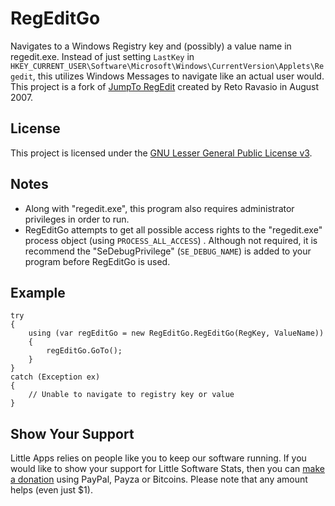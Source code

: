# RegEditGo
Navigates to a Windows Registry key and (possibly) a value name in regedit.exe. Instead of just setting ``LastKey`` in ``HKEY_CURRENT_USER\Software\Microsoft\Windows\CurrentVersion\Applets\Regedit``, this utilizes Windows Messages to navigate like an actual user would. This project is a fork of [JumpTo RegEdit](https://www.codeproject.com/articles/20283/jumpto-regedit) created by Reto Ravasio in August 2007.

## License ##
This project is licensed under the [GNU Lesser General Public License v3](http://www.gnu.org/copyleft/lesser.html).

## Notes ##
 * Along with "regedit.exe", this program also requires administrator privileges in order to run.
 * RegEditGo attempts to get all possible access rights to the "regedit.exe" process object (using ``PROCESS_ALL_ACCESS``) . Although not required, it is recommend the "SeDebugPrivilege" (``SE_DEBUG_NAME``) is added to your program before RegEditGo is used.

## Example ##

    try
    {
        using (var regEditGo = new RegEditGo.RegEditGo(RegKey, ValueName))
        {
            regEditGo.GoTo();
        }
    }
    catch (Exception ex)
    {
        // Unable to navigate to registry key or value
    }

## Show Your Support ##
Little Apps relies on people like you to keep our software running. If you would like to show your support for Little Software Stats, then you can [make a donation](https://www.little-apps.com/?donate) using PayPal, Payza or Bitcoins. Please note that any amount helps (even just $1). 